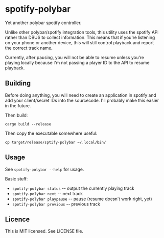 # spotify-polybar

Yet another polybar spotify controller.

Unlike other polybar/spotify integration tools, this utility uses the spotify API rather than DBUS to collect
information. This means that if you're listening on your phone or another device, this will still control
playback and report the correct track name.

Currently, after pausing, you will not be able to resume unless you're playing locally because I'm not passing
a player ID to the API to resume playback.

## Building

Before doing anything, you will need to create an application in spotify and add your client/secret IDs into
the sourcecode. I'll probably make this easier in the future.

Then build:

    cargo build --release

Then copy the executable somewhere useful:

    cp target/release/sptify-polybar ~/.local/bin/

## Usage

See `spotify-polybar --help` for usage.

Basic stuff:

 * `spotify-polybar status` -- output the currently playing track
 * `spotify-polybar next` -- next track
 * `spotify-polybar playpause` -- pause (resume doesn't work right, yet)
 * `spotify-polybar previous` -- previous track

## Licence

This is MIT licensed. See LICENSE file.
